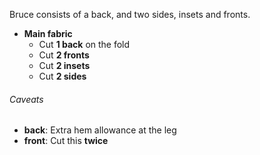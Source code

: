 Bruce consists of a back, and two sides, insets and fronts.

-   **Main fabric**
    -   Cut **1 back** on the fold
    -   Cut **2 fronts**
    -   Cut **2 insets**
    -   Cut **2 sides**

<Warning>

###### Caveats

-   **back**: Extra hem allowance at the leg
-   **front**: Cut this **twice**

</Warning>
